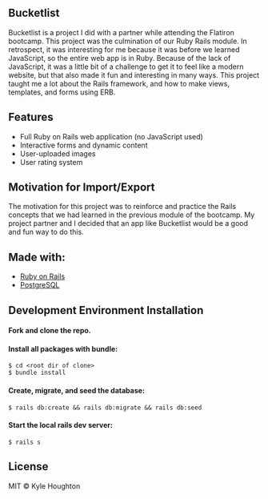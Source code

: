
## Bucketlist
Bucketlist is a project I did with a partner while attending the Flatiron bootcamp. This project was the culmination of our Ruby Rails module. In retrospect, it was interesting for me because it was before we learned JavaScript, so the entire web app is in Ruby. Because of the lack of JavaScript, it was a little bit of a challenge to get it to feel like a modern website, but that also made it fun and interesting in many ways. This project taught me a lot about the Rails framework, and how to make views, templates, and forms using ERB.

## Features
- Full Ruby on Rails web application (no JavaScript used)
- Interactive forms and dynamic content
- User-uploaded images
- User rating system

## Motivation for Import/Export
The motivation for this project was to reinforce and practice the Rails concepts that we had learned in the previous module of the bootcamp. My project partner and I decided that an app like Bucketlist would be a good and fun way to do this.

## Made with:

- [Ruby on Rails](https://github.com/rails/rails)
- [PostgreSQL](https://github.com/postgres/postgres)

## Development Environment Installation
#### Fork and clone the repo.

#### Install all packages with bundle:
`$ cd <root dir of clone>`  
`$ bundle install`

#### Create, migrate, and seed the database:
`$ rails db:create && rails db:migrate && rails db:seed`

#### Start the local rails dev server:
`$ rails s`

## License
MIT © Kyle Houghton
